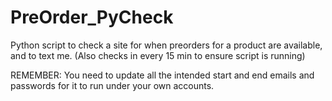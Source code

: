 # PreOrder_PyCheck
Python script to check a site for when preorders for a product are available, and to text me.  (Also checks in every 15 min to ensure script is running)


REMEMBER: 
You need to update all the intended start and end emails and passwords for it to run under your own accounts.
